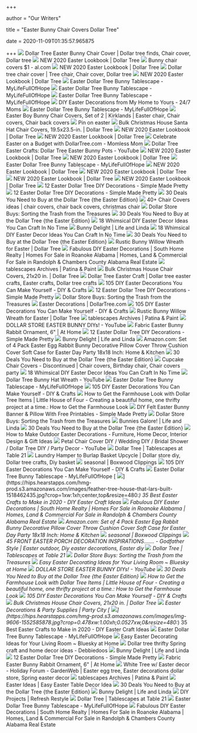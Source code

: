 +++
        
author = "Our Writers"
        
title = "Easter Bunny Chair Covers Dollar Tree"
        
date = 2020-11-09T01:35:57.965875
        
+++
[ ![](https://i.pinimg.com/originals/96/da/4b/96da4b189d29f5f1c631867dff454640.jpg)](https://i.pinimg.com/originals/96/da/4b/96da4b189d29f5f1c631867dff454640.jpg) Dollar Tree Easter Bunny Chair Cover | Dollar tree finds, Chair cover, Dollar  tree
[ ![](https://www.dollartree.com/file/products/20200303-main-big.jpg)](https://www.dollartree.com/file/products/20200303-main-big.jpg) NEW 2020 Easter Lookbook | Dollar Tree
[ ![](https://advancelocal-adapter-image-uploads.s3.amazonaws.com/image.al.com/home/bama-media/width2048/img/bargain-mom/photo/easter-bunny-chair-coversjpg-2b301b700e4c1a25.jpg)](https://advancelocal-adapter-image-uploads.s3.amazonaws.com/image.al.com/home/bama-media/width2048/img/bargain-mom/photo/easter-bunny-chair-coversjpg-2b301b700e4c1a25.jpg) Bunny chair covers $1 - al.com
[ ![](https://www.dollartree.com/ccstore/v1/images/?source=/file/v5094476287166961185/products/20200303-main-small.jpg&height=300&width=300)](https://www.dollartree.com/ccstore/v1/images/?source=/file/v5094476287166961185/products/20200303-main-small.jpg&height=300&width=300) NEW 2020 Easter Lookbook | Dollar Tree
[ ![](https://i.pinimg.com/originals/4f/79/69/4f7969694df5093f883dd240ee07211e.jpg)](https://i.pinimg.com/originals/4f/79/69/4f7969694df5093f883dd240ee07211e.jpg) Dollar tree chair cover | Tree chair, Chair cover, Dollar tree
[ ![](https://www.dollartree.com/file/products/20200303-extra-4.jpg)](https://www.dollartree.com/file/products/20200303-extra-4.jpg) NEW 2020 Easter Lookbook | Dollar Tree
[ ![](https://www.mylifefullofhope.com/wp-content/uploads/Materials-list-Easter-Bunny-Dollar-Tree-Tablescape.png)](https://www.mylifefullofhope.com/wp-content/uploads/Materials-list-Easter-Bunny-Dollar-Tree-Tablescape.png) Easter Dollar Tree Bunny Tablescape - MyLifeFullOfHope
[ ![](https://www.mylifefullofhope.com/wp-content/uploads/1.jpg)](https://www.mylifefullofhope.com/wp-content/uploads/1.jpg) Easter Dollar Tree Bunny Tablescape - MyLifeFullOfHope
[ ![](https://www.mylifefullofhope.com/wp-content/uploads/IMG_0118-600x450.jpg)](https://www.mylifefullofhope.com/wp-content/uploads/IMG_0118-600x450.jpg) Easter Dollar Tree Bunny Tablescape - MyLifeFullOfHope
[ ![](https://assets-247moms.sfo2.cdn.digitaloceanspaces.com/2012/03/DSC01117.jpg)](https://assets-247moms.sfo2.cdn.digitaloceanspaces.com/2012/03/DSC01117.jpg) DIY Easter Decorations from My Home to Yours - 24/7 Moms
[ ![](https://www.mylifefullofhope.com/wp-content/uploads/IMG_0123-600x450.jpg)](https://www.mylifefullofhope.com/wp-content/uploads/IMG_0123-600x450.jpg) Easter Dollar Tree Bunny Tablescape - MyLifeFullOfHope
[ ![](https://i.pinimg.com/originals/c9/81/77/c98177e227b4e7a846f9f2795d41692d.jpg)](https://i.pinimg.com/originals/c9/81/77/c98177e227b4e7a846f9f2795d41692d.jpg) Easter Boy Bunny Chair Covers, Set of 2 | Kirklands | Easter chair, Chair  covers, Chair back covers
[ ![](https://i.pinimg.com/originals/bb/26/4c/bb264c240ce50cb18be1bb804038d79e.jpg)](https://i.pinimg.com/originals/bb/26/4c/bb264c240ce50cb18be1bb804038d79e.jpg) Pin on easter
[ ![](https://www.dollartree.com/ccstore/v1/images/?source=/file/v8764875729427906872/products/206450.jpg&height=100&width=100)](https://www.dollartree.com/ccstore/v1/images/?source=/file/v8764875729427906872/products/206450.jpg&height=100&width=100) Bulk Christmas House Santa Hat Chair Covers, 19.5x23.5-in. | Dollar Tree
[ ![](https://www.dollartree.com/file/general/main_692x362-13.jpg)](https://www.dollartree.com/file/general/main_692x362-13.jpg) NEW 2020 Easter Lookbook | Dollar Tree
[ ![](https://www.dollartree.com/file/products/20200303-extra-8.jpg)](https://www.dollartree.com/file/products/20200303-extra-8.jpg) NEW 2020 Easter Lookbook | Dollar Tree
[ ![](http://static.shareasale.com/image/64888/1200x628-facebook_02.jpg)](http://static.shareasale.com/image/64888/1200x628-facebook_02.jpg) Celebrate Easter on a Budget with DollarTree.com - Momless Mom
[ ![](https://i.ytimg.com/vi/jIYprGv2Sc4/hqdefault.jpg)](https://i.ytimg.com/vi/jIYprGv2Sc4/hqdefault.jpg) Dollar Tree Easter Crafts: Dollar Tree Easter Bunny Pots - YouTube
[ ![](https://www.dollartree.com/file/general/extra_1.jpg)](https://www.dollartree.com/file/general/extra_1.jpg) NEW 2020 Easter Lookbook | Dollar Tree
[ ![](https://www.dollartree.com/file/products/20200303-extra-6.jpg)](https://www.dollartree.com/file/products/20200303-extra-6.jpg) NEW 2020 Easter Lookbook | Dollar Tree
[ ![](https://www.mylifefullofhope.com/wp-content/uploads/2.jpg)](https://www.mylifefullofhope.com/wp-content/uploads/2.jpg) Easter Dollar Tree Bunny Tablescape - MyLifeFullOfHope
[ ![](https://www.dollartree.com/file/general/extra_5.jpg)](https://www.dollartree.com/file/general/extra_5.jpg) NEW 2020 Easter Lookbook | Dollar Tree
[ ![](https://www.dollartree.com/file/general/extra_4.jpg)](https://www.dollartree.com/file/general/extra_4.jpg) NEW 2020 Easter Lookbook | Dollar Tree
[ ![](https://www.dollartree.com/file/general/extra_6.jpg)](https://www.dollartree.com/file/general/extra_6.jpg) NEW 2020 Easter Lookbook | Dollar Tree
[ ![](https://www.dollartree.com/file/general/extra_2.jpg)](https://www.dollartree.com/file/general/extra_2.jpg) NEW 2020 Easter Lookbook | Dollar Tree
[ ![](https://simplemadepretty.com/wp-content/uploads/2020/03/DIY-Easter-Bunny-Pillow-Cover-700x700.jpg)](https://simplemadepretty.com/wp-content/uploads/2020/03/DIY-Easter-Bunny-Pillow-Cover-700x700.jpg) 12 Easter Dollar Tree DIY Decorations - Simple Made Pretty
[ ![](https://simplemadepretty.com/wp-content/uploads/2020/03/DIY-Dollar-Tree-Easter-Gnomes-700x700.jpg)](https://simplemadepretty.com/wp-content/uploads/2020/03/DIY-Dollar-Tree-Easter-Gnomes-700x700.jpg) 12 Easter Dollar Tree DIY Decorations - Simple Made Pretty
[ ![](https://i2.wp.com/passionatepennypincher.com/wp-content/uploads/2016/02/30dollartreeeaster3.jpg)](https://i2.wp.com/passionatepennypincher.com/wp-content/uploads/2016/02/30dollartreeeaster3.jpg) 30 Deals You Need to Buy at the Dollar Tree {the Easter Edition}
[ ![](https://i.pinimg.com/236x/ff/23/8a/ff238a263efa6ff71a17945593756e69--chair-covers-easter-ideas.jpg)](https://i.pinimg.com/236x/ff/23/8a/ff238a263efa6ff71a17945593756e69--chair-covers-easter-ideas.jpg) 40+ Chair Covers ideas | chair covers, chair back covers, christmas chair
[ ![](https://howdoesshe.com/wp-content/uploads/best-dollarstore-buys.jpg)](https://howdoesshe.com/wp-content/uploads/best-dollarstore-buys.jpg) Dollar Store Buys: Sorting the Trash from the Treasures
[ ![](https://i2.wp.com/passionatepennypincher.com/wp-content/uploads/2016/02/Screen-Shot-2018-03-18-at-9.39.45-PM.png)](https://i2.wp.com/passionatepennypincher.com/wp-content/uploads/2016/02/Screen-Shot-2018-03-18-at-9.39.45-PM.png) 30 Deals You Need to Buy at the Dollar Tree {the Easter Edition}
[ ![](https://www.architectureartdesigns.com/wp-content/uploads/2018/03/18-Whimsical-DIY-Easter-Decor-Ideas-You-Can-Craft-In-No-Time-17.jpg)](https://www.architectureartdesigns.com/wp-content/uploads/2018/03/18-Whimsical-DIY-Easter-Decor-Ideas-You-Can-Craft-In-No-Time-17.jpg) 18 Whimsical DIY Easter Decor Ideas You Can Craft In No Time
[ ![](https://1.bp.blogspot.com/-09tX-WbJ750/U0GDctxYo6I/AAAAAAAAQ1c/OYVD3UlgswE/s1600/14.jpg)](https://1.bp.blogspot.com/-09tX-WbJ750/U0GDctxYo6I/AAAAAAAAQ1c/OYVD3UlgswE/s1600/14.jpg) Bunny Delight | Life and Linda
[ ![](https://www.architectureartdesigns.com/wp-content/uploads/2018/03/18-Whimsical-DIY-Easter-Decor-Ideas-You-Can-Craft-In-No-Time-0-1280x720.jpg)](https://www.architectureartdesigns.com/wp-content/uploads/2018/03/18-Whimsical-DIY-Easter-Decor-Ideas-You-Can-Craft-In-No-Time-0-1280x720.jpg) 18 Whimsical DIY Easter Decor Ideas You Can Craft In No Time
[ ![](https://i2.wp.com/passionatepennypincher.com/wp-content/uploads/2016/02/dollartreeeaster4.jpg)](https://i2.wp.com/passionatepennypincher.com/wp-content/uploads/2016/02/dollartreeeaster4.jpg) 30 Deals You Need to Buy at the Dollar Tree {the Easter Edition}
[ ![](https://www.dollartree.com/file/products/20180307-main-big.jpg)](https://www.dollartree.com/file/products/20180307-main-big.jpg) Rustic Bunny Willow Wreath for Easter | Dollar Tree
[ ![](http://www.diyncrafts.com/wp-content/uploads/2014/03/9-bunny-chair.jpg)](http://www.diyncrafts.com/wp-content/uploads/2014/03/9-bunny-chair.jpg) Fabulous DIY Easter Decorations | South Home Realty | Homes For Sale in  Roanoke Alabama | Homes, Land & Commercial For Sale in Randolph & Chambers  County Alabama Real Estate
[ ![](https://i1.wp.com/lirp-cdn.multiscreensite.com/84cde417/dms3rep/multi/opt/Dollar+Tree+Easter+Bunny+Centerpiece+2-1920w.jpg?w=1180&ssl=1)](https://i1.wp.com/lirp-cdn.multiscreensite.com/84cde417/dms3rep/multi/opt/Dollar+Tree+Easter+Bunny+Centerpiece+2-1920w.jpg?w=1180&ssl=1) tablescapes Archives | Patina & Paint
[ ![](https://www.dollartree.com/ccstore/v1/images/?source=/file/v3824253283912117301/products/227046.jpg&height=100&width=100)](https://www.dollartree.com/ccstore/v1/images/?source=/file/v3824253283912117301/products/227046.jpg&height=100&width=100) Bulk Christmas House Chair Covers, 21x20 in. | Dollar Tree
[ ![](https://i.pinimg.com/originals/88/b0/cd/88b0cde5f20e21b38e4b579e6b4dea7e.jpg)](https://i.pinimg.com/originals/88/b0/cd/88b0cde5f20e21b38e4b579e6b4dea7e.jpg) Dollar Tree Easter Craft | Dollar tree easter crafts, Easter crafts, Dollar  tree crafts
[ ![](https://cdn.diyncrafts.com/wp-content/uploads/2019/03/cardboard-bunny-pin.jpg)](https://cdn.diyncrafts.com/wp-content/uploads/2019/03/cardboard-bunny-pin.jpg) 105 DIY Easter Decorations You Can Make Yourself - DIY & Crafts
[ ![](https://simplemadepretty.com/wp-content/uploads/2020/03/Dollar-Tree-Easter-Decor-YouTube.jpg)](https://simplemadepretty.com/wp-content/uploads/2020/03/Dollar-Tree-Easter-Decor-YouTube.jpg) 12 Easter Dollar Tree DIY Decorations - Simple Made Pretty
[ ![](https://howdoesshe.com/wp-content/uploads/nicolette-dollar-store-collage-2.jpg)](https://howdoesshe.com/wp-content/uploads/nicolette-dollar-store-collage-2.jpg) Dollar Store Buys: Sorting the Trash from the Treasures
[ ![](https://www.dollartree.com/file/general/blog_split_banner_easter_2017.jpg)](https://www.dollartree.com/file/general/blog_split_banner_easter_2017.jpg) Easter Decorations | DollarTree.com
[ ![](https://cdn.diyncrafts.com/wp-content/uploads/2019/02/IMG_0104-1.jpg)](https://cdn.diyncrafts.com/wp-content/uploads/2019/02/IMG_0104-1.jpg) 105 DIY Easter Decorations You Can Make Yourself - DIY & Crafts
[ ![](https://www.dollartree.com/file/products/20180307-extra-1.jpg)](https://www.dollartree.com/file/products/20180307-extra-1.jpg) Rustic Bunny Willow Wreath for Easter | Dollar Tree
[ ![](https://i2.wp.com/lirp-cdn.multiscreensite.com/84cde417/dms3rep/multi/opt/Dollar+Tree+Spring+Bunny-1920w.jpg?w=1180&ssl=1)](https://i2.wp.com/lirp-cdn.multiscreensite.com/84cde417/dms3rep/multi/opt/Dollar+Tree+Spring+Bunny-1920w.jpg?w=1180&ssl=1) tablescapes Archives | Patina & Paint
[ ![](https://i.ytimg.com/vi/4Vq3AM749ww/hqdefault.jpg)](https://i.ytimg.com/vi/4Vq3AM749ww/hqdefault.jpg) DOLLAR STORE EASTER BUNNY DIYs! - YouTube
[ ![](https://www.athome.com/dw/image/v2/AAYZ_PRD/on/demandware.static/-/Sites-AtHome/default/dw0494d929/images/124286373.jpg?sw=1268&sh=1992&sm=fit)](https://www.athome.com/dw/image/v2/AAYZ_PRD/on/demandware.static/-/Sites-AtHome/default/dw0494d929/images/124286373.jpg?sw=1268&sh=1992&sm=fit) Fabric Easter Bunny Rabbit Ornament, 6" | At Home
[ ![](https://simplemadepretty.com/wp-content/uploads/2020/03/Dollar-Store-Easter-Decor.jpg)](https://simplemadepretty.com/wp-content/uploads/2020/03/Dollar-Store-Easter-Decor.jpg) 12 Easter Dollar Tree DIY Decorations - Simple Made Pretty
[ ![](https://2.bp.blogspot.com/-guC0-CkBANw/U0GBLk-Sn6I/AAAAAAAAQ1A/l3I2CCvd87Q/s1600/3.png)](https://2.bp.blogspot.com/-guC0-CkBANw/U0GBLk-Sn6I/AAAAAAAAQ1A/l3I2CCvd87Q/s1600/3.png) Bunny Delight | Life and Linda
[ ![](https://images-na.ssl-images-amazon.com/images/I/71qFabhAtZL._AC_SX522_.jpg)](https://images-na.ssl-images-amazon.com/images/I/71qFabhAtZL._AC_SX522_.jpg) Amazon.com: Set of 4 Pack Easter Egg Rabbit Bunny Decorative Pillow Cover  Throw Cushion Cover Soft Case for Easter Day Party 18x18 Inch: Home &  Kitchen
[ ![](https://i2.wp.com/passionatepennypincher.com/wp-content/uploads/2016/02/dollartreeeaster7.jpg)](https://i2.wp.com/passionatepennypincher.com/wp-content/uploads/2016/02/dollartreeeaster7.jpg) 30 Deals You Need to Buy at the Dollar Tree {the Easter Edition}
[ ![](https://i.pinimg.com/originals/c9/fc/c7/c9fcc78176ce0d76853f56935e7f2d4e.jpg)](https://i.pinimg.com/originals/c9/fc/c7/c9fcc78176ce0d76853f56935e7f2d4e.jpg) Cupcake Chair Covers - Discontinued | Chair covers, Birthday chair, Chair  covers party
[ ![](https://www.architectureartdesigns.com/wp-content/uploads/2018/03/18-Whimsical-DIY-Easter-Decor-Ideas-You-Can-Craft-In-No-Time-18.jpg)](https://www.architectureartdesigns.com/wp-content/uploads/2018/03/18-Whimsical-DIY-Easter-Decor-Ideas-You-Can-Craft-In-No-Time-18.jpg) 18 Whimsical DIY Easter Decor Ideas You Can Craft In No Time
[ ![](https://i.ytimg.com/vi/4c5fSZ5_-DI/maxresdefault.jpg)](https://i.ytimg.com/vi/4c5fSZ5_-DI/maxresdefault.jpg) Dollar Tree Bunny Hat Wreath - YouTube
[ ![](https://www.mylifefullofhope.com/wp-content/uploads/IMG_0124-600x450.jpg)](https://www.mylifefullofhope.com/wp-content/uploads/IMG_0124-600x450.jpg) Easter Dollar Tree Bunny Tablescape - MyLifeFullOfHope
[ ![](https://cdn.diyncrafts.com/wp-content/uploads/2014/03/IMG_0204.jpg)](https://cdn.diyncrafts.com/wp-content/uploads/2014/03/IMG_0204.jpg) 105 DIY Easter Decorations You Can Make Yourself - DIY & Crafts
[ ![](https://1.bp.blogspot.com/-he_C0h9xTN8/WdmYnl5dDQI/AAAAAAAAgAQ/luU47Dxel8EOi_GZEJV13ZKu5n78uglgACLcBGAs/s1600/dollar%2Btree%2Bfarmhouse%2Bmakeovers.jpg)](https://1.bp.blogspot.com/-he_C0h9xTN8/WdmYnl5dDQI/AAAAAAAAgAQ/luU47Dxel8EOi_GZEJV13ZKu5n78uglgACLcBGAs/s1600/dollar%2Btree%2Bfarmhouse%2Bmakeovers.jpg) How to Get the Farmhouse Look with Dollar Tree Items | Little House of Four  - Creating a beautiful home, one thrifty project at a time.: How to Get the  Farmhouse Look
[ ![](https://simplemadepretty.com/wp-content/uploads/2019/02/DIY-Bunny-banner.jpg)](https://simplemadepretty.com/wp-content/uploads/2019/02/DIY-Bunny-banner.jpg) DIY Felt Easter Bunny Banner & Pillow With Free Printables - Simple Made  Pretty
[ ![](https://howdoesshe.com/wp-content/uploads/Nicolette-dollarstore-post-11.jpg)](https://howdoesshe.com/wp-content/uploads/Nicolette-dollarstore-post-11.jpg) Dollar Store Buys: Sorting the Trash from the Treasures
[ ![](https://2.bp.blogspot.com/-Gg6IxFoyYDQ/VR1qtJ37j_I/AAAAAAAAY20/7SaSdQ9B7Yc/s1600/cute%2Bbunny.jpg)](https://2.bp.blogspot.com/-Gg6IxFoyYDQ/VR1qtJ37j_I/AAAAAAAAY20/7SaSdQ9B7Yc/s1600/cute%2Bbunny.jpg) Bunnies Galore! | Life and Linda
[ ![](https://i2.wp.com/passionatepennypincher.com/wp-content/uploads/2016/02/dollartreeeaster2.jpg)](https://i2.wp.com/passionatepennypincher.com/wp-content/uploads/2016/02/dollartreeeaster2.jpg) 30 Deals You Need to Buy at the Dollar Tree {the Easter Edition}
[ ![](https://media.decorsed.com/file/decorsed/easter/outdoor/bunny-lamp.jpg)](https://media.decorsed.com/file/decorsed/easter/outdoor/bunny-lamp.jpg) How to Make Outdoor Easter Decorations - Furniture, Home Decor, Interior  Design & Gift Ideas
[ ![](https://i.ytimg.com/vi/o12lheoBG0E/maxresdefault.jpg)](https://i.ytimg.com/vi/o12lheoBG0E/maxresdefault.jpg) Petal Chair Cover DIY / Wedding DIY / Bridal Shower / Dollar Tree DIY /  Party Decor - YouTube
[ ![](https://tabletwentyone.files.wordpress.com/2017/07/full-table-angle-iiwm.jpg?w=487&h=510)](https://tabletwentyone.files.wordpress.com/2017/07/full-table-angle-iiwm.jpg?w=487&h=510) Dollar Tree | Tablescapes at Table 21
[ ![](https://i.pinimg.com/originals/00/73/9f/00739f44cce6cf25f94d8842664f7265.jpg)](https://i.pinimg.com/originals/00/73/9f/00739f44cce6cf25f94d8842664f7265.jpg) Laundry Hamper to Burlap Basket Upcycle | Dollar store diy, Dollar tree  crafts, Diy basket
[ ![](http://www.boxwoodclippings.com/wp-content/uploads/2018/03/boxwood-clippings_dollar-tree-gift-baskets-3.jpg)](http://www.boxwoodclippings.com/wp-content/uploads/2018/03/boxwood-clippings_dollar-tree-gift-baskets-3.jpg) seasonal | Boxwood Clippings
[ ![](https://cdn.diyncrafts.com/wp-content/uploads/2014/03/IMG_0200.jpg)](https://cdn.diyncrafts.com/wp-content/uploads/2014/03/IMG_0200.jpg) 105 DIY Easter Decorations You Can Make Yourself - DIY & Crafts
[ ![](https://www.mylifefullofhope.com/wp-content/uploads/IMG_0111-600x450.jpg)](https://www.mylifefullofhope.com/wp-content/uploads/IMG_0111-600x450.jpg) Easter Dollar Tree Bunny Tablescape - MyLifeFullOfHope
[ ![](https://hips.hearstapps.com/hmg-prod.s3.amazonaws.com/images/feather-tree-house-that-lars-built-1518462435.jpg?crop=1xw:1xh;center,top&resize=480:*)](https://hips.hearstapps.com/hmg-prod.s3.amazonaws.com/images/feather-tree-house-that-lars-built-1518462435.jpg?crop=1xw:1xh;center,top&resize=480:*) 35 Best Easter Crafts to Make in 2020 - DIY Easter Craft Ideas
[ ![](http://www.diyncrafts.com/wp-content/uploads/2014/03/43-easter-bunny-box.jpg)](http://www.diyncrafts.com/wp-content/uploads/2014/03/43-easter-bunny-box.jpg) Fabulous DIY Easter Decorations | South Home Realty | Homes For Sale in  Roanoke Alabama | Homes, Land & Commercial For Sale in Randolph & Chambers  County Alabama Real Estate
[ ![](https://m.media-amazon.com/images/I/71GY-cuL+5L._AC_SS350_.jpg)](https://m.media-amazon.com/images/I/71GY-cuL+5L._AC_SS350_.jpg) Amazon.com: Set of 4 Pack Easter Egg Rabbit Bunny Decorative Pillow Cover  Throw Cushion Cover Soft Case for Easter Day Party 18x18 Inch: Home &  Kitchen
[ ![](http://www.boxwoodclippings.com/wp-content/uploads/2018/03/boxwood-clippings_dollar-tree-gift-baskets-4.jpg)](http://www.boxwoodclippings.com/wp-content/uploads/2018/03/boxwood-clippings_dollar-tree-gift-baskets-4.jpg) seasonal | Boxwood Clippings
[ ![](https://i.pinimg.com/originals/1b/be/18/1bbe181544b0b87cee354e2b9f538b6a.jpg)](https://i.pinimg.com/originals/1b/be/18/1bbe181544b0b87cee354e2b9f538b6a.jpg) 45 FRONT EASTER PORCH DECORATION INSPIRATIONS....... - Godfather Style |  Easter outdoor, Diy easter decorations, Easter diy
[ ![](https://tabletwentyone.files.wordpress.com/2017/07/chair-collagewm.jpg?w=510&h=510)](https://tabletwentyone.files.wordpress.com/2017/07/chair-collagewm.jpg?w=510&h=510) Dollar Tree | Tablescapes at Table 21
[ ![](https://howdoesshe.com/wp-content/uploads/10-best-dollar-store-buys.jpg)](https://howdoesshe.com/wp-content/uploads/10-best-dollar-store-buys.jpg) Dollar Store Buys: Sorting the Trash from the Treasures
[ ![](http://blueskyathome.com/wp-content/uploads/2020/03/2020-easter-living-room-H-11.jpg?ezimgfmt=rs:372x238/rscb1/ng:webp/ngcb1)](http://blueskyathome.com/wp-content/uploads/2020/03/2020-easter-living-room-H-11.jpg?ezimgfmt=rs:372x238/rscb1/ng:webp/ngcb1) Easy Easter Decorating Ideas for Your Living Room ~ Bluesky at Home
[ ![](https://i.ytimg.com/vi/4Vq3AM749ww/maxresdefault.jpg)](https://i.ytimg.com/vi/4Vq3AM749ww/maxresdefault.jpg) DOLLAR STORE EASTER BUNNY DIYs! - YouTube
[ ![](https://i2.wp.com/passionatepennypincher.com/wp-content/uploads/2016/02/dollartreeeaster5.jpg)](https://i2.wp.com/passionatepennypincher.com/wp-content/uploads/2016/02/dollartreeeaster5.jpg) 30 Deals You Need to Buy at the Dollar Tree {the Easter Edition}
[ ![](https://3.bp.blogspot.com/-DLRP9eyV-PA/WlzB10vifSI/AAAAAAAAi04/VYXe15Rza_It4ZJJA4cNmetl3jVaBFkbgCLcBGAs/s1600/25-of-the-best-dollar-store-makeovers.jpg)](https://3.bp.blogspot.com/-DLRP9eyV-PA/WlzB10vifSI/AAAAAAAAi04/VYXe15Rza_It4ZJJA4cNmetl3jVaBFkbgCLcBGAs/s1600/25-of-the-best-dollar-store-makeovers.jpg) How to Get the Farmhouse Look with Dollar Tree Items | Little House of Four  - Creating a beautiful home, one thrifty project at a time.: How to Get the  Farmhouse Look
[ ![](https://cdn.diyncrafts.com/wp-content/uploads/2015/02/paper-plate-easter-crafts-pin.jpg)](https://cdn.diyncrafts.com/wp-content/uploads/2015/02/paper-plate-easter-crafts-pin.jpg) 105 DIY Easter Decorations You Can Make Yourself - DIY & Crafts
[ ![](https://www.dollartree.com/ccstore/v1/images/?source=/file/v8256619914839076814/products/227046_v2.jpg&height=100&width=100)](https://www.dollartree.com/ccstore/v1/images/?source=/file/v8256619914839076814/products/227046_v2.jpg&height=100&width=100) Bulk Christmas House Chair Covers, 21x20 in. | Dollar Tree
[ ![](https://partycity1.scene7.com/is/image/PartyCity/slide-easter-bunny-costume?wid=1300&qlt=80&fmt=pjpeg&cache=on)](https://partycity1.scene7.com/is/image/PartyCity/slide-easter-bunny-costume?wid=1300&qlt=80&fmt=pjpeg&cache=on) Easter Decorations & Party Supplies | Party City
[ ![](https://hips.hearstapps.com/hmg-prod.s3.amazonaws.com/images/img-9606-1552585878.jpg?crop=0.478xw:1.00xh;0.0527xw,0&resize=480:*)](https://hips.hearstapps.com/hmg-prod.s3.amazonaws.com/images/img-9606-1552585878.jpg?crop=0.478xw:1.00xh;0.0527xw,0&resize=480:*) 35 Best Easter Crafts to Make in 2020 - DIY Easter Craft Ideas
[ ![](https://i.ytimg.com/vi/yjPiZTX5Exo/maxresdefault.jpg)](https://i.ytimg.com/vi/yjPiZTX5Exo/maxresdefault.jpg) Easter Dollar Tree Bunny Tablescape - MyLifeFullOfHope
[ ![](http://blueskyathome.com/wp-content/uploads/2020/03/2020-easter-living-room-H-1.jpg?ezimgfmt=rs:372x244/rscb1/ng:webp/ngcb1)](http://blueskyathome.com/wp-content/uploads/2020/03/2020-easter-living-room-H-1.jpg?ezimgfmt=rs:372x244/rscb1/ng:webp/ngcb1) Easy Easter Decorating Ideas for Your Living Room ~ Bluesky at Home
[ ![](https://www.debbie-debbiedoos.com/wp-content/uploads/2015/02/Dollar-tree-easter-bunny-candle-016.jpg)](https://www.debbie-debbiedoos.com/wp-content/uploads/2015/02/Dollar-tree-easter-bunny-candle-016.jpg) Dollar tree thrifty Spring craft and home decor ideas - Debbiedoos
[ ![](https://4.bp.blogspot.com/-0dgPjXooKxo/U0GDCpltO7I/AAAAAAAAQ1U/j1hRQGIx8Sc/s1600/7.png)](https://4.bp.blogspot.com/-0dgPjXooKxo/U0GDCpltO7I/AAAAAAAAQ1U/j1hRQGIx8Sc/s1600/7.png) Bunny Delight | Life and Linda
[ ![](https://simplemadepretty.com/wp-content/uploads/2020/03/DIY-Dollar-Tree-Bunny-Wreath-700x700.jpg)](https://simplemadepretty.com/wp-content/uploads/2020/03/DIY-Dollar-Tree-Bunny-Wreath-700x700.jpg) 12 Easter Dollar Tree DIY Decorations - Simple Made Pretty
[ ![](https://www.athome.com/dw/image/v2/AAYZ_PRD/on/demandware.static/-/Sites-AtHome/default/dw0494d929/images/124286373_B.jpg?sw=1268&sh=1992&sm=fit)](https://www.athome.com/dw/image/v2/AAYZ_PRD/on/demandware.static/-/Sites-AtHome/default/dw0494d929/images/124286373_B.jpg?sw=1268&sh=1992&sm=fit) Fabric Easter Bunny Rabbit Ornament, 6" | At Home
[ ![](https://i.pinimg.com/originals/ae/82/51/ae8251002c242c8e376b120b5e6aea2e.jpg)](https://i.pinimg.com/originals/ae/82/51/ae8251002c242c8e376b120b5e6aea2e.jpg) White Tree w/ Easter decor - Holiday Forum - GardenWeb | Easter egg tree,  Easter decorations dollar store, Spring easter decor
[ ![](https://i2.wp.com/lirp-cdn.multiscreensite.com/84cde417/dms3rep/multi/opt/dollar+tree+Easter+Bunny+Upgrade-1920w.jpg?w=1180&ssl=1)](https://i2.wp.com/lirp-cdn.multiscreensite.com/84cde417/dms3rep/multi/opt/dollar+tree+Easter+Bunny+Upgrade-1920w.jpg?w=1180&ssl=1) tablescapes Archives | Patina & Paint
[ ![](https://www.awortheyread.com/wp-content/uploads/2014/04/esater-table-decor-idea-collage.jpg)](https://www.awortheyread.com/wp-content/uploads/2014/04/esater-table-decor-idea-collage.jpg) Easter Ideas | Easy Easter Table Decor Idea
[ ![](https://i2.wp.com/passionatepennypincher.com/wp-content/uploads/2016/02/dollartreeeaster6.jpg)](https://i2.wp.com/passionatepennypincher.com/wp-content/uploads/2016/02/dollartreeeaster6.jpg) 30 Deals You Need to Buy at the Dollar Tree {the Easter Edition}
[ ![](https://2.bp.blogspot.com/-sUJ1fWXmvPI/U0GCpX_YZyI/AAAAAAAAQ1M/mx7PDTYTRJk/s1600/12.jpg)](https://2.bp.blogspot.com/-sUJ1fWXmvPI/U0GCpX_YZyI/AAAAAAAAQ1M/mx7PDTYTRJk/s1600/12.jpg) Bunny Delight | Life and Linda
[ ![](https://refreshrestyle.com/wp-content/uploads/2019/04/Easter-decor-diy-2.jpg)](https://refreshrestyle.com/wp-content/uploads/2019/04/Easter-decor-diy-2.jpg) DIY Projects | Refresh Restyle
[ ![](https://tabletwentyone.files.wordpress.com/2017/07/full-table-straight-aheadwm.jpg?w=445&h=510)](https://tabletwentyone.files.wordpress.com/2017/07/full-table-straight-aheadwm.jpg?w=445&h=510) Dollar Tree | Tablescapes at Table 21
[ ![](https://www.mylifefullofhope.com/wp-content/uploads/IMG_0119-600x450.jpg)](https://www.mylifefullofhope.com/wp-content/uploads/IMG_0119-600x450.jpg) Easter Dollar Tree Bunny Tablescape - MyLifeFullOfHope
[ ![](http://www.diyncrafts.com/wp-content/uploads/2014/03/58-easter-bunny-craft.jpg)](http://www.diyncrafts.com/wp-content/uploads/2014/03/58-easter-bunny-craft.jpg) Fabulous DIY Easter Decorations | South Home Realty | Homes For Sale in  Roanoke Alabama | Homes, Land & Commercial For Sale in Randolph & Chambers  County Alabama Real Estate
